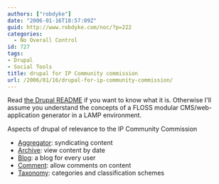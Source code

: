 ```yaml
---
authors: ["robdyke"]
date: "2006-01-16T18:57:09Z"
guid: http://www.robdyke.com/noc/?p=222
categories:
  - No Overall Control
id: 727
tags:
- Drupal
- Social Tools
title: drupal for IP Community commission
url: /2006/01/16/drupal-for-ip-community-commission/
---
```

Read [the Drupal README](http://drupal.org/node/35172) if you want to know what it is. Otherwise I'll assume you understand the concepts of a FLOSS modular CMS/web-application generator in a LAMP environment.

Aspects of drupal of relevance to the IP Community Commission

  * [Aggregator](http://drupal.org/handbook/modules/aggregator): syndicating content
  * [Archive](http://drupal.org/handbook/modules/archive): view content by date
  * [Blog](http://drupal.org/handbook/modules/blog): a blog for every user
  * [Comment](http://drupal.org/handbook/modules/comment): allow comments on content
  * [Taxonomy](http://drupal.org/handbook/modules/taxonomy): categories and classification schemes